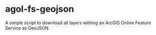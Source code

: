 # agol-fs-geojson
A simple script to download all layers withing an ArcGIS Online Feature Service as GeoJSON.
